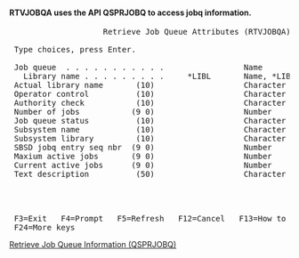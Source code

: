 <h4>RTVJOBQA uses the API QSPRJOBQ to access jobq information.</h4>

<pre>
                    Retrieve Job Queue Attributes (RTVJOBQA)                   
                                                                               
 Type choices, press Enter.                                                    
                                                                               
 Job queue  . . . . . . . . . . .                 Name                         
   Library name . . . . . . . . .     *LIBL       Name, *LIBL                  
 Actual library name       (10)                   Character value              
 Operator control          (10)                   Character value              
 Authority check           (10)                   Character value              
 Number of jobs           (9 0)                   Number                       
 Job queue status          (10)                   Character value              
 Subsystem name            (10)                   Character value              
 Subsystem library         (10)                   Character value              
 SBSD jobq entry seq nbr  (9 0)                   Number                       
 Maxium active jobs       (9 0)                   Number                       
 Current active jobs      (9 0)                   Number                       
 Text description          (50)                   Character value              
                                                                               
                                                                               
                                                                               
                                                                         Bottom
 F3=Exit   F4=Prompt   F5=Refresh   F12=Cancel   F13=How to use this display   
 F24=More keys                                                                 
</pre>
<p>
<a href="https://www.ibm.com/docs/api/v1/content/ssw_ibm_i_75/apis/qsprjobq.htm">Retrieve Job Queue Information (QSPRJOBQ)</a>
</p>
